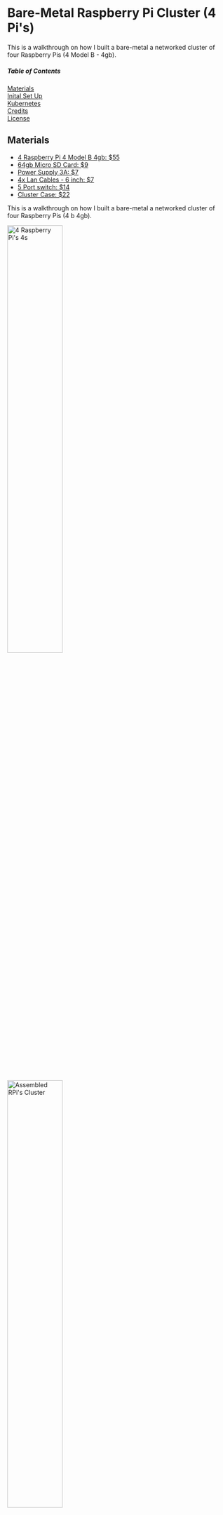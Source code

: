 # Bare-Metal Raspberry Pi Cluster (4 Pi's)

This is a walkthrough on how I built a bare-metal a networked cluster of four Raspberry Pis (4 Model B - 4gb).

##### Table of Contents  
[Materials](#materials)  
[Inital Set Up](#initial-set-up)  
[Kubernetes](#kubernetes)  
[Credits](#credits) <br>
[License](#license) 








## Materials


* [4 Raspberry Pi 4 Model B 4gb: $55](https://www.adafruit.com/product/4296)
* [64gb Micro SD Card: $9](https://www.amazon.com/SanDisk-128GB-MicroSDXC-Ultra-Memory/dp/B07XDCZ9J3/ref=sr_1_6?dchild=1&keywords=sandisk+64gb+micro+sd+card&qid=1630199018&sr=8-6)
* [Power Supply 3A: $7](https://www.amazon.com/Power-Supply-Adapter-Switch-Raspberry/dp/B07TSDJSQH/ref=sr_1_8?dchild=1&keywords=3a+power+supply+adapter+raspberry+pi&qid=1630198961&sr=8-8)
* [4x Lan Cables - 6 inch: $7](https://www.amazon.com/gp/product/B07ZNWRQBT/ref=ppx_yo_dt_b_asin_title_o01_s00?ie=UTF8&psc=1)
* [5 Port switch: $14](https://www.amazon.com/Ethernet-Splitter-Optimization-Unmanaged-TL-SG105/dp/B00A128S24/ref=sr_1_4?dchild=1&keywords=5+port+hub&qid=1630198782&sr=8-4)
* [Cluster Case: $22](https://www.amazon.com/iUniker-Raspberry-Cluster-Heatsink-4-Layers/dp/B07CTG5N3V/ref=sr_1_1_sspa?dchild=1&keywords=iUniker+cluster&qid=1630015504&s=electronics&sr=1-1-spons&psc=1&smid=A2NBN5PD2G7LDZ&spLa=ZW5jcnlwdGVkUXVhbGlmaWVyPUFCNkM1S0Q0UFBOMk4mZW5jcnlwdGVkSWQ9QTAxMTAwNDNST1ZFWUpWTEQ3QzkmZW5jcnlwdGVkQWRJZD1BMDM1MTQ1NjJMVjJDR1oyQTQyTFUmd2lkZ2V0TmFtZT1zcF9hdGYmYWN0aW9uPWNsaWNrUmVkaXJlY3QmZG9Ob3RMb2dDbGljaz10cnVl
)


This is a walkthrough on how I built a bare-metal a networked cluster of four Raspberry Pis (4 b 4gb).

<img src="https://i.imgur.com/5XSXLmu.jpg" alt="4 Raspberry Pi's 4s" width=50% height=50%>



<img src="https://i.imgur.com/WLjUSeF.jpg" alt="Assembled RPi's Cluster" width=50% height=50%>

Hints:
You can type `vcgencmd measure_temp` in the command line to check the temperatures of your CPU. With the heatsink and fan installed it should be cooler than your typical 50 degrees. I was running at 40ish degrees.

You can also type `top` or `htop` to see your cpu usage.



## Initial Set Up

a)  Visit: https://www.raspberrypi.org/software/
Download Raspberry Pi Imager for your appropriate OS. (Choices are: windows macOS, ubuntu for x86). Install it.
b)  Visit: https://www.raspberrypi.org/software/operating-systems/
Download Raspberry Pi OS Lite, it is the smallest of the 3 image files at around 450mb. 

<img src="https://i.imgur.com/Q0AWvxK.jpg" alt="Raspberry Pi Imager" width=50% height=50%>

c)  Open the Raspberry Pi Imager. Find your downloaded OS lite file. Mount it. Select your SD card.
It will ask if you want to format it (WARNING: Please back up any files on your micro sd card).
Wait couple minutes. When it is done it will give you a notification. You can safely remove your SD card.

d)  Insert the micro SD card into the Raspberry Pi and wait for it to finish booting (3 minutes). 

e)  Turn off the power source. Remove the micro SD card and plug it back into your computer.

f)  If you are on windows it should auto load the folder, if not open it up the folder and look for `"cmdline.txt"` and open it.

g)  Add the following to the end of the line of text:
```"cgroup_memory=1 cgroup_enable=memory ip=192.168.X.XX::192.168.X.X:255.255.255.0:RaspberryPiXX:eth0:off"``` (replace all X's)
Replace the first IP address to the one you want to set it as. Replace the mask as necessary. Replace the Name as necessary.
Reference(ip=<client-ip>:<server-ip>:<gw-ip>:<netmask>:<hostname>:<device>:<autoconf>)

h) Go back to the folder and open `config.txt`. At the bottom of the file: add `arm_64bit=1`

f) Open Powershell on windows, and go to the drive of your micro SD Card, could be anything from D-E-F-G-H... then type in the appropriate letter drive like: `"F:"`
  Then type in `"new-item ssh"` and you should see a response like this:

  <img src="https://i.imgur.com/VEG9OVv.jpg" alt="PowerShell" width=50% height=50%>
  
g) Insert Micro SD Card back into the Rpi. Plug the power in. Wait a sec. SSH back into the IP address you set at step G. `ssh pi@192.168.0.31` (Your address is likely to be different). Enter `yes` at the first prompt, then the default password is `raspberry`.
  
h) We will now configure the [IP tables](https://linux.die.net/man/8/iptables) (Link to Man pages).
  
  ```
  sudo iptables -F 
  sudo update-alternatives --set iptables /usr/sbin/iptables-legacy 
  sudo update-alternatives --set ip6tables /usr/sbin/ip6tables-legacy 
  sudo reboot
  ```
  
## Kubernetes
  
a) SSH back into your Raspberry Pi that will be your master node. For me it is `ssh pi@192.168.0.31`
  
b) Install Kubernetes (specifically K3s. You can read the difference [here](https://www.civo.com/blog/k8s-vs-k3s)). 
  ```
  curl -sfL https://get.k3s.io | K3S_KUBECONFIG_MODE="644" sh -s -
  
  #Save this token from the following command to be used later in YOURTOKEN
  
  sudo cat /var/lib/rancher/k3s/server/node-token

  ```
  
  If you sucessfully installed K3s you will see this output:
  
  <img src="https://i.imgur.com/ZhCnhCt.jpg" alt="K3s" width=50% height=50
       
 c) SSH into all your other Raspberry Pi computers. Replace YOURTOKEN with the value you saved from above, your ip address, and pick a name.
  
  ```
  curl -sfL https://get.k3s.io | K3S_TOKEN="YOURTOKEN" K3S_URL="https://[your IP address]:6443" K3S_NODE_NAME="pick a name" sh 
  ```
 d) After you have sucessfully done this for each of your raspberry pi nodes. You can go back to the master node and type in `kubectl get nodes`. You should see all connected nodes with a ready status and the time it has been connected.
       
<img src="https://i.imgur.com/TJvaVtX.jpg" alt="Kube confirmation" width=50% height=50%>
  
## License
  
Copyright 2021 Albert Yeh

Licensed under the Apache License, Version 2.0 (the "License");
you may not use this file except in compliance with the License.
You may obtain a copy of the License at

    http://www.apache.org/licenses/LICENSE-2.0

Unless required by applicable law or agreed to in writing, software
distributed under the License is distributed on an "AS IS" BASIS,
WITHOUT WARRANTIES OR CONDITIONS OF ANY KIND, either express or implied.
See the License for the specific language governing permissions and
limitations under the License.  
  
  
  
    
## MariaDB

Next we are goign to install the M of our LE'M'P stack. MariaDB.
  
Now that you have a web server up and running, you need to install the database system to be able to store and manage data for your site.

In Debian 10, the metapackage mysql-server, which was traditionally used to install the MySQL server, was replaced by default-mysql-server. This metapackage references MariaDB, a community fork of the original MySQL server by Oracle, and it’s currently the default MySQL-compatible database server available on debian-based package manager repositories.

For longer term compatibility, however, it’s recommended that instead of using the metapackage you install MariaDB using the program’s actual package, mariadb-server.

To install this software, run:

sudo apt install mariadb-server
 
When the installation is finished, it’s recommended that you run a security script that comes pre-installed with MariaDB. This script will remove some insecure default settings and lock down access to your database system. Start the interactive script by running:

sudo mysql_secure_installation
 
This script will take you through a series of prompts where you can make some changes to your MariaDB setup. The first prompt will ask you to enter the current database root password. This is not to be confused with the system root. The database root user is an administrative user with full privileges over the database system. Because you just installed MariaDB and haven’t made any configuration changes yet, this password will be blank, so just press ENTER at the prompt.

The next prompt asks you whether you’d like to set up a database root password. Because MariaDB uses a special authentication method for the root user that is typically safer than using a password, you don’t need to set this now. Type N and then press ENTER.

From there, you can press Y and then ENTER to accept the defaults for all the subsequent questions. This will remove anonymous users and the test database, disable remote root login, and load these new rules so that MariaDB immediately respects the changes you have made.
When you’re finished, log in to the MariaDB console by typing:

sudo mariadb

```
  Welcome to the MariaDB monitor.  Commands end with ; or \g.
Your MariaDB connection id is 53
Server version: 10.3.29-MariaDB-0+deb10u1 Raspbian 10

Copyright (c) 2000, 2018, Oracle, MariaDB Corporation Ab and others.

Type 'help;' or '\h' for help. Type '\c' to clear the current input statement.

MariaDB [(none)]>
  ```
